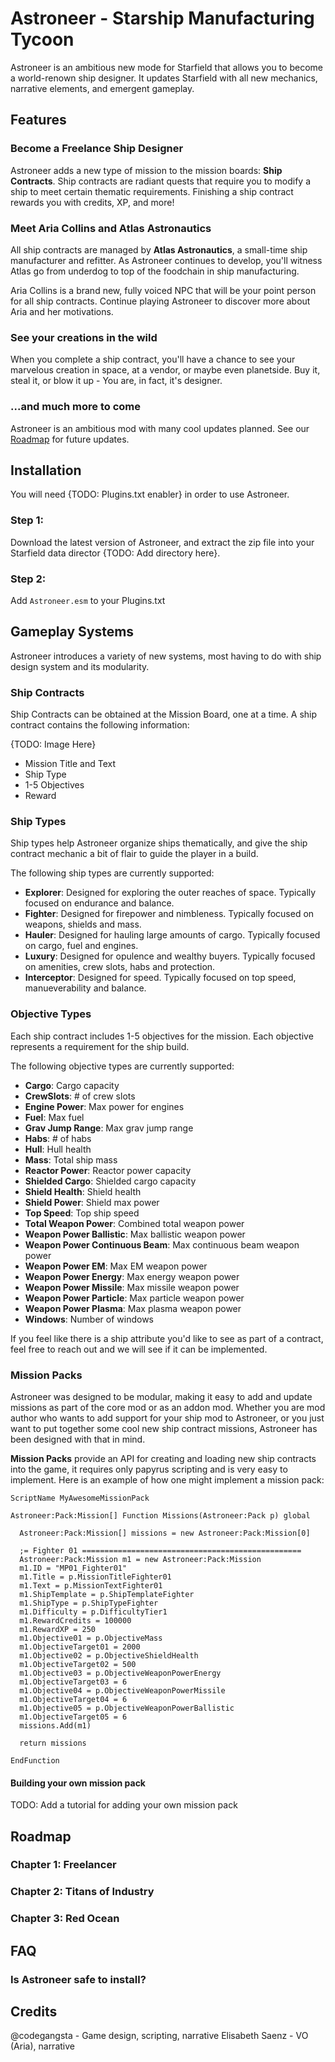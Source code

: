 # Astroneer - Starship Manufacturing Tycoon

Astroneer is an ambitious new mode for Starfield that allows you to become a world-renown ship designer. It updates Starfield with all new mechanics, narrative elements, and emergent gameplay.

## Features

### Become a Freelance Ship Designer

Astroneer adds a new type of mission to the mission boards: **Ship Contracts**. Ship contracts are radiant quests that require you to modify a ship to meet certain thematic requirements. Finishing a ship contract rewards you with credits, XP, and more!

### Meet Aria Collins and Atlas Astronautics

All ship contracts are managed by **Atlas Astronautics**, a small-time ship manufacturer and refitter. As Astroneer continues to develop, you'll witness Atlas go from underdog to top of the foodchain in ship manufacturing.

Aria Collins is a brand new, fully voiced NPC that will be your point person for all ship contracts. Continue playing Astroneer to discover more about Aria and her motivations.

### See your creations in the wild

When you complete a ship contract, you'll have a chance to see your marvelous creation in space, at a vendor, or maybe even planetside. Buy it, steal it, or blow it up - You are, in fact, it's designer.

### ...and much more to come

Astroneer is an ambitious mod with many cool updates planned. See our [Roadmap](#Roadmap) for future updates.

## Installation

You will need {TODO: Plugins.txt enabler} in order to use Astroneer.

### Step 1:

Download the latest version of Astroneer, and extract the zip file into your Starfield data director {TODO: Add directory here}.

### Step 2:

Add `Astroneer.esm` to your Plugins.txt

## Gameplay Systems

Astroneer introduces a variety of new systems, most having to do with ship design system and its modularity.

### Ship Contracts

Ship Contracts can be obtained at the Mission Board, one at a time. A ship contract contains the following information:

{TODO: Image Here}

- Mission Title and Text
- Ship Type
- 1-5 Objectives
- Reward

### Ship Types

Ship types help Astroneer organize ships thematically, and give the ship contract mechanic a bit of flair to guide the player in a build.

The following ship types are currently supported:

- **Explorer**: Designed for exploring the outer reaches of space. Typically focused on endurance and balance.
- **Fighter**: Designed for firepower and nimbleness. Typically focused on weapons, shields and mass.
- **Hauler**: Designed for hauling large amounts of cargo. Typically focused on cargo, fuel and engines.
- **Luxury**: Designed for opulence and wealthy buyers. Typically focused on amenities, crew slots, habs and protection.
- **Interceptor**: Designed for speed. Typically focused on top speed, manueverability and balance.

### Objective Types

Each ship contract includes 1-5 objectives for the mission. Each objective represents a requirement for the ship build.

The following objective types are currently supported:

- **Cargo**: Cargo capacity
- **CrewSlots**: # of crew slots
- **Engine Power**: Max power for engines
- **Fuel**: Max fuel
- **Grav Jump Range**: Max grav jump range
- **Habs**: # of habs
- **Hull**: Hull health
- **Mass**: Total ship mass
- **Reactor Power**: Reactor power capacity
- **Shielded Cargo**: Shielded cargo capacity
- **Shield Health**: Shield health
- **Shield Power**: Shield max power
- **Top Speed**: Top ship speed
- **Total Weapon Power**: Combined total weapon power
- **Weapon Power Ballistic**: Max ballistic weapon power
- **Weapon Power Continuous Beam**: Max continuous beam weapon power
- **Weapon Power EM**: Max EM weapon power
- **Weapon Power Energy**: Max energy weapon power
- **Weapon Power Missile**: Max missile weapon power
- **Weapon Power Particle**: Max particle weapon power
- **Weapon Power Plasma**: Max plasma weapon power
- **Windows**: Number of windows

If you feel like there is a ship attribute you'd like to see as part of a contract, feel free to reach out and we will see if it can be implemented.

### Mission Packs

Astroneer was designed to be modular, making it easy to add and update missions as part of the core mod or as an addon mod. Whether you are mod author who wants to add support for your ship mod to Astroneer, or you just want to put together some cool new ship contract missions, Astroneer has been designed with that in mind.

**Mission Packs** provide an API for creating and loading new ship contracts into the game, it requires only papyrus scripting and is very easy to implement. Here is an example of how one might implement a mission pack:

```
ScriptName MyAwesomeMissionPack

Astroneer:Pack:Mission[] Function Missions(Astroneer:Pack p) global

  Astroneer:Pack:Mission[] missions = new Astroneer:Pack:Mission[0]

  ;= Fighter 01 =================================================
  Astroneer:Pack:Mission m1 = new Astroneer:Pack:Mission
  m1.ID = "MP01_Fighter01"
  m1.Title = p.MissionTitleFighter01
  m1.Text = p.MissionTextFighter01
  m1.ShipTemplate = p.ShipTemplateFighter
  m1.ShipType = p.ShipTypeFighter
  m1.Difficulty = p.DifficultyTier1
  m1.RewardCredits = 100000
  m1.RewardXP = 250
  m1.Objective01 = p.ObjectiveMass
  m1.ObjectiveTarget01 = 2000
  m1.Objective02 = p.ObjectiveShieldHealth
  m1.ObjectiveTarget02 = 500
  m1.Objective03 = p.ObjectiveWeaponPowerEnergy
  m1.ObjectiveTarget03 = 6
  m1.Objective04 = p.ObjectiveWeaponPowerMissile
  m1.ObjectiveTarget04 = 6
  m1.Objective05 = p.ObjectiveWeaponPowerBallistic
  m1.ObjectiveTarget05 = 6
  missions.Add(m1)

  return missions

EndFunction
```

#### Building your own mission pack

TODO: Add a tutorial for adding your own mission pack

## Roadmap

### Chapter 1: Freelancer

### Chapter 2: Titans of Industry

### Chapter 3: Red Ocean

## FAQ

### Is Astroneer safe to install?

## Credits

@codegangsta - Game design, scripting, narrative
Elisabeth Saenz - VO (Aria), narrative
